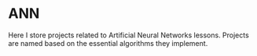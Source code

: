 # ANN
Here I store projects related to Artificial Neural Networks lessons. Projects are named based on the essential algorithms they implement.
